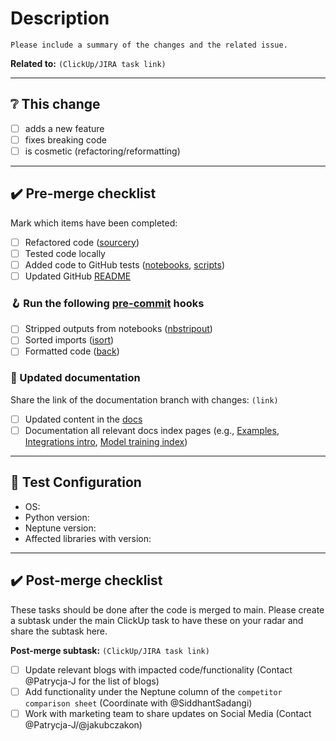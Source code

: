 # Description

```text
Please include a summary of the changes and the related issue.
```

__Related to:__ `(ClickUp/JIRA task link)`

---

## ❔ This change

- [ ] adds a new feature
- [ ] fixes breaking code
- [ ] is cosmetic (refactoring/reformatting)

---

## ✔️ Pre-merge checklist

Mark which items have been completed:

- [ ] Refactored code ([sourcery](https://sourcery.ai/))
- [ ] Tested code locally
- [ ] Added code to GitHub tests ([notebooks](workflows/test-notebooks.yml), [scripts](workflows/test-scripts.yml))
- [ ] Updated GitHub [README](../README.md)

### 🪝 Run the following [pre-commit](https://pre-commit.com/) hooks

- [ ] Stripped outputs from notebooks ([nbstripout](https://pypi.org/project/nbstripout/))
- [ ] Sorted imports ([isort](https://pycqa.github.io/isort/))
- [ ] Formatted code ([back](https://github.com/psf/black))

### 📄 Updated documentation  

Share the link of the documentation branch with changes: `(link)`

- [ ] Updated content in the [docs](https://docs.neptune.ai)
- [ ] Documentation all relevant docs index pages (e.g., [Examples](https://docs.neptune.ai/getting-started/examples), [Integrations intro](https://docs.neptune.ai/integrations-and-supported-tools/intro), [Model training index](https://docs.neptune.ai/integrations-and-supported-tools/model-training))

---

## 🧪 Test Configuration

- OS:
- Python version:
- Neptune version:
- Affected libraries with version:

---

## ✔️ Post-merge checklist

These tasks should be done after the code is merged to main. Please create a subtask under the main ClickUp task to have these on your radar and share the subtask here.

__Post-merge subtask:__ `(ClickUp/JIRA task link)`

- [ ] Update relevant blogs with impacted code/functionality (Contact @Patrycja-J for the list of blogs)
- [ ] Add functionality under the Neptune column of the `competitor comparison sheet` (Coordinate with @SiddhantSadangi)
- [ ] Work with marketing team to share updates on Social Media (Contact @Patrycja-J/@jakubczakon)
